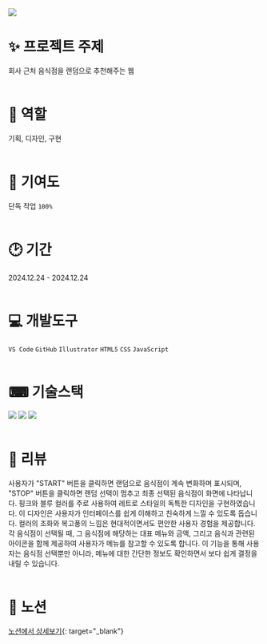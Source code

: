 <img src="https://capsule-render.vercel.app/api?type=waving&color=4675C0&height=200&section=header&text=점메추&fontSize=70" />

# ✨ 프로젝트 주제
회사 근처 음식점을 랜덤으로 추천해주는 웹
<br/><br/>
# 👩 역할
기획, 디자인, 구현
<br/><br/>
# 🚩 기여도
 단독 작업 `100%`
<br/><br/>
# 🕑 기간
 2024.12.24 - 2024.12.24
<br/><br/>
# 💻 개발도구
`VS Code` `GitHub` `Illustrator` `HTML5` `CSS` `JavaScript`
<br/><br/>
# ⌨ 기술스택
<img src="https://img.shields.io/badge/React-61DAFB?style=flat&logo=react&logoColor=white"/> <img src="https://img.shields.io/badge/CSS3-1572B6?style=flat&logo=CSS3&logoColor=white"/> <img src="https://img.shields.io/badge/JavaScript-F7DF1E?style=flat&logo=JavaScript&logoColor=white"/>
<br/><br/>
# 📝 리뷰
 사용자가 "START" 버튼을 클릭하면 랜덤으로 음식점이 계속 변화하며 표시되며, "STOP" 버튼을 클릭하면 랜덤 선택이 멈추고 최종 선택된 음식점이 화면에 나타납니다.
 핑크와 블루 컬러를 주로 사용하여 레트로 스타일의 독특한 디자인을 구현하였습니다. 이 디자인은 사용자가 인터페이스를 쉽게 이해하고 친숙하게 느낄 수 있도록 돕습니다. 컬러의 조화와 복고풍의 느낌은 현대적이면서도 편안한 사용자 경험을 제공합니다.
 각 음식점이 선택될 때, 그 음식점에 해당하는 대표 메뉴와 금액, 그리고 음식과 관련된 아이콘을 함께 제공하여 사용자가 메뉴를 참고할 수 있도록 합니다. 이 기능을 통해 사용자는 음식점 선택뿐만 아니라, 메뉴에 대한 간단한 정보도 확인하면서 보다 쉽게 결정을 내릴 수 있습니다.
<br/><br/>
# 🔗 노션
[노션에서 상세보기](https://yummy-feta-11c.notion.site/169f3a26009a8090b4b6e740f871480d?pvs=4){: target="_blank"}
```
